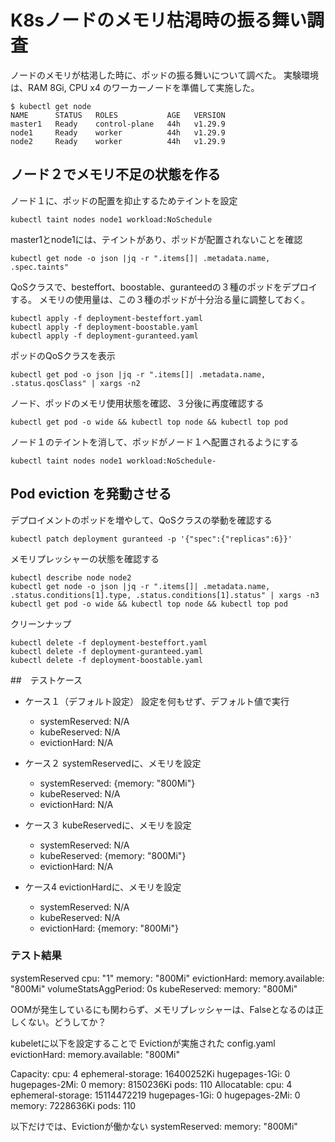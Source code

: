# K8sノードのメモリ枯渇時の振る舞い調査

ノードのメモリが枯渇した時に、ポッドの振る舞いについて調べた。
実験環境は、RAM 8Gi, CPU x4 のワーカーノードを準備して実施した。

```
$ kubectl get node
NAME      STATUS   ROLES           AGE   VERSION
master1   Ready    control-plane   44h   v1.29.9
node1     Ready    worker          44h   v1.29.9
node2     Ready    worker          44h   v1.29.9
```

## ノード２でメモリ不足の状態を作る

ノード１に、ポッドの配置を抑止するためテイントを設定
```
kubectl taint nodes node1 workload:NoSchedule
```

master1とnode1には、テイントがあり、ポッドが配置されないことを確認
```
kubectl get node -o json |jq -r ".items[]| .metadata.name, .spec.taints"
```

QoSクラスで、besteffort、boostable、guranteedの３種のポッドをデプロイする。
メモリの使用量は、この３種のポッドが十分治る量に調整しておく。 

```
kubectl apply -f deployment-besteffort.yaml
kubectl apply -f deployment-boostable.yaml
kubectl apply -f deployment-guranteed.yaml 
```

ポッドのQoSクラスを表示
```
kubectl get pod -o json |jq -r ".items[]| .metadata.name, .status.qosClass" | xargs -n2
```

ノード、ポッドのメモリ使用状態を確認、３分後に再度確認する
```
kubectl get pod -o wide && kubectl top node && kubectl top pod
```


ノード１のテイントを消して、ポッドがノード１へ配置されるようにする
```
kubectl taint nodes node1 workload:NoSchedule-
```

## Pod eviction を発動させる

デプロイメントのポッドを増やして、QoSクラスの挙動を確認する
```
kubectl patch deployment guranteed -p '{"spec":{"replicas":6}}'
```


メモリプレッシャーの状態を確認する
```
kubectl describe node node2
kubectl get node -o json |jq -r ".items[]| .metadata.name, .status.conditions[1].type, .status.conditions[1].status" | xargs -n3
kubectl get pod -o wide && kubectl top node && kubectl top pod
```


クリーンナップ
```
kubectl delete -f deployment-besteffort.yaml
kubectl delete -f deployment-guranteed.yaml 
kubectl delete -f deployment-boostable.yaml
```

##　テストケース

- ケース１（デフォルト設定） 
設定を何もせず、デフォルト値で実行
  - systemReserved: N/A
  - kubeReserved: N/A
  - evictionHard: N/A

- ケース２
systemReservedに、メモリを設定
  - systemReserved: {memory: "800Mi"}
  - kubeReserved: N/A
  - evictionHard: N/A

- ケース３
kubeReservedに、メモリを設定
  - systemReserved: N/A
  - kubeReserved: {memory: "800Mi"}
  - evictionHard: N/A

- ケース4
evictionHardに、メモリを設定
  - systemReserved: N/A
  - kubeReserved: N/A
  - evictionHard: {memory: "800Mi"}


### テスト結果






systemReserved
  cpu: "1"
  memory: "800Mi"
evictionHard:
  memory.available: "800Mi"
volumeStatsAggPeriod: 0s
kubeReserved:
  memory: "800Mi"

OOMが発生しているにも関わらず、メモリプレッシャーは、Falseとなるのは正しくない。どうしてか？

kubeletに以下を設定することで Evictionが実施された
config.yaml
evictionHard:
  memory.available: "800Mi"

Capacity:
  cpu:                4
  ephemeral-storage:  16400252Ki
  hugepages-1Gi:      0
  hugepages-2Mi:      0
  memory:             8150236Ki
  pods:               110
Allocatable:
  cpu:                4
  ephemeral-storage:  15114472219
  hugepages-1Gi:      0
  hugepages-2Mi:      0
  memory:             7228636Ki
  pods:               110


以下だけでは、Evictionが働かない
systemReserved:
  memory: "800Mi"

  
